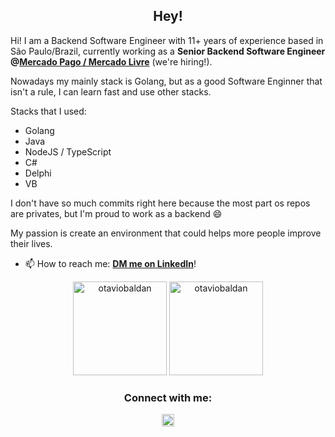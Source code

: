 <h2 align="center">Hey!</h2>

Hi! I am a Backend Software Engineer with 11+ years of experience based in São Paulo/Brazil, currently working as a **Senior Backend Software Engineer @[Mercado Pago / Mercado Livre](https://careers-meli.mercadolibre.com/pt)** (we're hiring!).

Nowadays my mainly stack is Golang, but as a good Software Enginner that isn't a rule, I can learn fast and use other stacks.

Stacks that I used:
  - Golang
  - Java
  - NodeJS / TypeScript
  - C#
  - Delphi
  - VB

I don't have so much commits right here because the most part os repos are privates, but I'm proud to work as a backend 😄

My passion is create an environment that could helps more people improve their lives.


- 📫 How to reach me: **[DM me on LinkedIn](https://www.linkedin.com/in/otaviobaldan/)**!



<p align="center"><img height="150em" src="https://github-readme-stats.vercel.app/api/top-langs?username=otaviobaldan&show_icons=true&locale=en&layout=compact&theme=dracula&hide_border=true&count_private=true" alt="otaviobaldan" />
<img height="150em" src="https://github-readme-stats.vercel.app/api?username=otaviobaldan&show_icons=true&theme=dracula&hide_border=true&count_private=true" alt="otaviobaldan" /></p>

<h3 align="center">Connect with me:</h3>
<p align="center">
<a href="hhttps://www.linkedin.com/in/otaviobaldan/" target="blank"><img align="center" src="https://raw.githubusercontent.com/rahuldkjain/github-profile-readme-generator/master/src/images/icons/Social/linked-in-alt.svg" alt="otaviobaldan" height="20" width="20" /></a>
</p>
